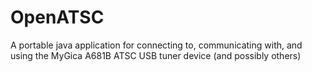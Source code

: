 # OpenATSC
A portable java application for connecting to, communicating with, and using the MyGica A681B ATSC USB tuner device (and possibly others)
